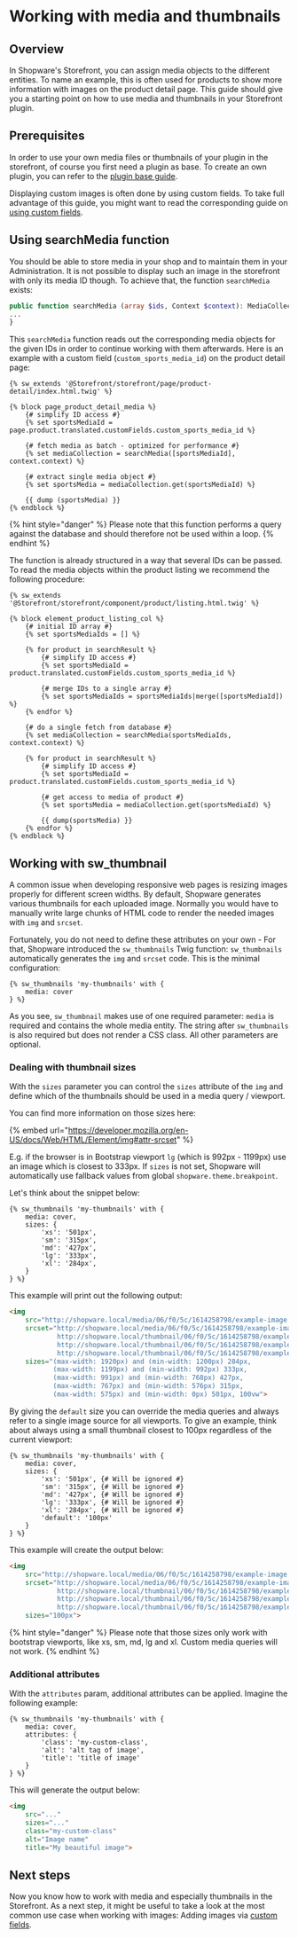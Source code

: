 # Working with media and thumbnails

## Overview

In Shopware's Storefront, you can assign media objects to the different entities. To name an example, this is often 
used for products to show more information with images on the product detail page. This guide should give you a 
starting point on how to use media and thumbnails in your Storefront plugin.

## Prerequisites

In order to use your own media files or thumbnails of your plugin in the storefront, of course you first need a 
plugin as base. To create an own plugin, you can refer to the [plugin base guide](./../plugin-base-guide.md).

Displaying custom images is often done by using custom fields. To take full advantage of this guide, you might want to
read the corresponding guide on [using custom fields](./../administration/add-custom-field.md).

## Using searchMedia function

You should be able to store media in your shop and to maintain them in your Administration. It is not possible to display 
such an image in the storefront with only its media ID though. To achieve that, the function `searchMedia` exists:

```php
public function searchMedia (array $ids, Context $context): MediaCollection { 
... 
}
```

This `searchMedia` function reads out the corresponding media objects for the given IDs in order to continue working with them 
afterwards. Here is an example with a custom field (`custom_sports_media_id`) on the product detail page:

```twig
{% sw_extends '@Storefront/storefront/page/product-detail/index.html.twig' %}

{% block page_product_detail_media %}
    {# simplify ID access #}
    {% set sportsMediaId = page.product.translated.customFields.custom_sports_media_id %}

    {# fetch media as batch - optimized for performance #}
    {% set mediaCollection = searchMedia([sportsMediaId], context.context) %}

    {# extract single media object #}
    {% set sportsMedia = mediaCollection.get(sportsMediaId) %}

    {{ dump (sportsMedia) }}
{% endblock %}
```

{% hint style="danger" %}
Please note that this function performs a query against the database and should therefore 
not be used within a loop.
{% endhint %}

The function is already structured in a way that several IDs can be passed.
To read the media objects within the product listing we recommend the following procedure:

```twig
{% sw_extends '@Storefront/storefront/component/product/listing.html.twig' %}

{% block element_product_listing_col %}
    {# initial ID array #}
    {% set sportsMediaIds = [] %}

    {% for product in searchResult %}
        {# simplify ID access #}
        {% set sportsMediaId = product.translated.customFields.custom_sports_media_id %}

        {# merge IDs to a single array #}
        {% set sportsMediaIds = sportsMediaIds|merge([sportsMediaId]) %}
    {% endfor %}

    {# do a single fetch from database #}
    {% set mediaCollection = searchMedia(sportsMediaIds, context.context) %}

    {% for product in searchResult %}
        {# simplify ID access #}
        {% set sportsMediaId = product.translated.customFields.custom_sports_media_id %}

        {# get access to media of product #}
        {% set sportsMedia = mediaCollection.get(sportsMediaId) %}

        {{ dump(sportsMedia) }}
    {% endfor %}
{% endblock %}
```

## Working with sw_thumbnail 

A common issue when developing responsive web pages is resizing images properly for different screen widths. By default,
Shopware generates various thumbnails for each uploaded image. Normally you would have to manually write large
chunks of HTML code to render the needed images with `img` and `srcset`.

Fortunately, you do not need to define these attributes on your own - For that, Shopware 
introduced the `sw_thumbnails` Twig function: `sw_thumbnails` automatically generates the `img` and `srcset` code.
This is the minimal configuration:
```twig
{% sw_thumbnails 'my-thumbnails' with {
    media: cover
} %}
```

As you see, `sw_thumbnail` makes use of one required parameter: `media` is required and contains the whole media entity.
The string after `sw_thumbnails` is also required but does not render a CSS class. All other parameters are optional.

### Dealing with thumbnail sizes

With the `sizes` parameter you can control the `sizes` attribute of the `img` and define which of the thumbnails should 
be used in a media query / viewport.

You can find more information on those sizes here:
<!-- markdown-link-check-disable-next-line -->
{% embed url="https://developer.mozilla.org/en-US/docs/Web/HTML/Element/img#attr-srcset" %}

E.g. if the browser is in Bootstrap viewport `lg` (which is 992px - 1199px) use an image which is closest to 333px.
If `sizes` is not set, Shopware will automatically use fallback values from global `shopware.theme.breakpoint`.

Let's think about the snippet below:
```twig
{% sw_thumbnails 'my-thumbnails' with {
    media: cover,
    sizes: {
        'xs': '501px',
        'sm': '315px',
        'md': '427px',
        'lg': '333px',
        'xl': '284px',
    }
} %}
```

This example will print out the following output:
```html
<img 
    src="http://shopware.local/media/06/f0/5c/1614258798/example-image.jpg" 
    srcset="http://shopware.local/media/06/f0/5c/1614258798/example-image.jpg 1921w, 
            http://shopware.local/thumbnail/06/f0/5c/1614258798/example-image_1920x1920.jpg 1920w, 
            http://shopware.local/thumbnail/06/f0/5c/1614258798/example-image_800x800.jpg 800w, 
            http://shopware.local/thumbnail/06/f0/5c/1614258798/example-image_400x400.jpg 400w" 
    sizes="(max-width: 1920px) and (min-width: 1200px) 284px,
           (max-width: 1199px) and (min-width: 992px) 333px, 
           (max-width: 991px) and (min-width: 768px) 427px, 
           (max-width: 767px) and (min-width: 576px) 315px, 
           (max-width: 575px) and (min-width: 0px) 501px, 100vw">
```

By giving the `default` size you can override the media queries and always refer to a single image source for 
all viewports. To give an example, think about always using a small thumbnail closest to 100px regardless of the 
current viewport:

```twig
{% sw_thumbnails 'my-thumbnails' with {
    media: cover,
    sizes: {
        'xs': '501px', {# Will be ignored #}
        'sm': '315px', {# Will be ignored #}
        'md': '427px', {# Will be ignored #}
        'lg': '333px', {# Will be ignored #}
        'xl': '284px', {# Will be ignored #}
        'default': '100px'
    }
} %}
```

This example will create the output below:
```html
<img 
    src="http://shopware.local/media/06/f0/5c/1614258798/example-image.jpg" 
    srcset="http://shopware.local/media/06/f0/5c/1614258798/example-image.jpg 1921w, 
            http://shopware.local/thumbnail/06/f0/5c/1614258798/example-image_1920x1920.jpg 1920w, 
            http://shopware.local/thumbnail/06/f0/5c/1614258798/example-image_800x800.jpg 800w, 
            http://shopware.local/thumbnail/06/f0/5c/1614258798/example-image_400x400.jpg 400w" 
    sizes="100px">
```

{% hint style="danger" %}
Please note that those sizes only work with bootstrap viewports, like xs, sm, md, lg and xl.
Custom media queries will not work.
{% endhint %}

### Additional attributes

With the `attributes` param, additional attributes can be applied. Imagine the following example:
```twig
{% sw_thumbnails 'my-thumbnails' with {
    media: cover,
    attributes: {
        'class': 'my-custom-class',
        'alt': 'alt tag of image',
        'title': 'title of image'
    }
} %}
```

This will generate the output below:
```html
<img 
    src="..." 
    sizes="..." 
    class="my-custom-class" 
    alt="Image name" 
    title="My beautiful image">
```

## Next steps

Now you know how to work with media and especially thumbnails in the Storefront. As a next step, it might be useful to
take a look at the most common use case when working with images: Adding images via [custom fields](./../administration/add-custom-field.md).